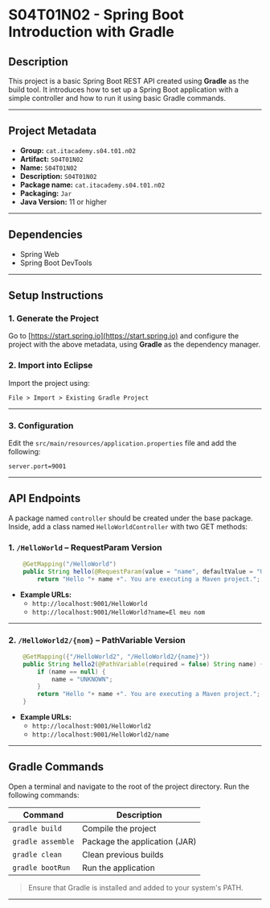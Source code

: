 # S04T01N02 - Spring Boot Introduction with Gradle

## Description

This project is a basic Spring Boot REST API created using **Gradle** as the build tool. It introduces how to set up a Spring Boot application with a simple controller and how to run it using basic Gradle commands.

---

## Project Metadata

- **Group:** `cat.itacademy.s04.t01.n02`
- **Artifact:** `S04T01N02`
- **Name:** `S04T01N02`
- **Description:** `S04T01N02`
- **Package name:** `cat.itacademy.s04.t01.n02`
- **Packaging:** `Jar`
- **Java Version:** 11 or higher

---

## Dependencies

- Spring Web
- Spring Boot DevTools

---

## Setup Instructions

### 1. Generate the Project

Go to [https://start.spring.io](https://start.spring.io) and configure the project with the above metadata, using **Gradle** as the dependency manager.

### 2. Import into Eclipse

Import the project using:
```
File > Import > Existing Gradle Project
```

---

### 3. Configuration

Edit the `src/main/resources/application.properties` file and add the following:

```properties
server.port=9001
```

---

## API Endpoints

A package named `controller` should be created under the base package. Inside, add a class named `HelloWorldController` with two GET methods:

### 1. `/HelloWorld` – RequestParam Version

```java
    @GetMapping("/HelloWorld")
    public String hello(@RequestParam(value = "name", defaultValue = "UNKNOWN") String name) {
        return "Hello "+ name +". You are executing a Maven project.";
```

- **Example URLs:**
  - `http://localhost:9001/HelloWorld`
  - `http://localhost:9001/HelloWorld?name=El meu nom`

---

### 2. `/HelloWorld2/{nom}` – PathVariable Version

```java
    @GetMapping({"/HelloWorld2", "/HelloWorld2/{name}"})
    public String hello2(@PathVariable(required = false) String name) {
        if (name == null) {
            name = "UNKNOWN";
        }
        return "Hello "+ name +". You are executing a Maven project.";
    }
```

- **Example URLs:**
  - `http://localhost:9001/HelloWorld2`
  - `http://localhost:9001/HelloWorld2/name`

---

## Gradle Commands

Open a terminal and navigate to the root of the project directory. Run the following commands:

| Command           | Description                     |
|------------------|---------------------------------|
| `gradle build`   | Compile the project              |
| `gradle assemble`| Package the application (JAR)    |
| `gradle clean`   | Clean previous builds            |
| `gradle bootRun` | Run the application              |

> Ensure that Gradle is installed and added to your system's PATH.

---


